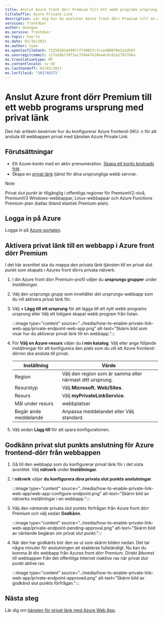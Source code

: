 ```yaml
---
title: Anslut Azure front dörr Premium till ett webb programs ursprung med privat länk
titleSuffix: Azure Private Link
description: Lär dig hur du ansluter Azure front dörr Premium till en webapp privat.
services: frontdoor
author: duongau
ms.service: frontdoor
ms.topic: how-to
ms.date: 02/18/2021
ms.author: tyao
ms.openlocfilehash: f3250101449971ffd985fcfcce400870e2a3d50f
ms.sourcegitcommit: c27a20b278f2ac758447418ea4c8c61e27927d6a
ms.translationtype: MT
ms.contentlocale: sv-SE
ms.lasthandoff: 03/03/2021
ms.locfileid: "101746371"
---
```

# <a name="connect-azure-front-door-premium-to-a-web-app-origin-with-private-link"></a>Anslut Azure front dörr Premium till ett webb programs ursprung med privat länk

Den här artikeln beskriver hur du konfigurerar Azure frontend-SKU: n för att ansluta till webbappen privat med tjänsten Azure Private Link.

## <a name="prerequisites"></a>Förutsättningar

* Ett Azure-konto med en aktiv prenumeration. [Skapa ett konto kostnads fritt](https://azure.microsoft.com/free/?WT.mc_id=A261C142F).
* Skapa en [privat länk](../../private-link/create-private-link-service-portal.md) tjänst för dina ursprungliga webb servrar.

> [!Note]
> Privat slut punkt är tillgänglig i offentliga regioner för PremiumV2-nivå, PremiumV3 Windows-webbappar, Linux-webbappar och Azure Functions Premium-plan (kallas ibland elastisk Premium-plan).

## <a name="sign-in-to-azure"></a>Logga in på Azure

Logga in på [Azure-portalen](https://portal.azure.com).

## <a name="enable-private-link-to-a-web-app-in-azure-front-door-premium"></a>Aktivera privat länk till en webbapp i Azure front dörr Premium
 
I det här avsnittet ska du mappa den privata länk tjänsten till en privat slut punkt som skapats i Azures front dörrs privata nätverk. 

1. I din Azure front dörr Premium-profil väljer du **ursprungs grupper** under *Inställningar*.

1. Välj den ursprungs grupp som innehåller det ursprungs-webbapp som du vill aktivera privat länk för.

1. Välj **+ Lägg till ett ursprung** för att lägga till ett nytt webb programs ursprung eller Välj ett tidigare skapat webb program från listan.

    :::image type="content" source="../media/how-to-enable-private-link-web-app/private-endpoint-web-app.png" alt-text="Skärm bild som visar hur du aktiverar privat länk till en webbapp.":::

1. För **Välj en Azure-resurs** väljer du **i min katalog**. Välj eller ange följande inställningar för att konfigurera den plats som du vill att Azure frontend-dörren ska ansluta till privat.

    | Inställning | Värde |
    | ------- | ----- |
    | Region | Välj den region som är samma eller närmast ditt ursprung. |
    | Resurstyp | Välj **Microsoft. Web/Sites**. |
    | Resurs | Välj **myPrivateLinkService**. |
    | Mål under resurs | webbplatser |
    | Begär ande meddelande | Anpassa meddelandet eller Välj standard. |

1. Välj sedan **Lägg till** för att spara konfigurationen.

## <a name="approve-azure-front-door-premium-private-endpoint-connection-from-web-app"></a>Godkänn privat slut punkts anslutning för Azure frontend-dörr från webbappen

1. Gå till den webbapp som du konfigurerar privat länk för i det sista avsnittet. Välj **nätverk** under **Inställningar**.

1. I **nätverk** väljer **du konfigurera dina privata slut punkts anslutningar**.

    :::image type="content" source="../media/how-to-enable-private-link-web-app/web-app-configure-endpoint.png" alt-text="Skärm bild av nätverks inställningar i en webbapp.":::

1. Välj den *väntande* privata slut punkts förfrågan från Azure front dörr Premium och välj sedan **Godkänn**.

    :::image type="content" source="../media/how-to-enable-private-link-web-app/private-endpoint-pending-approval.png" alt-text="Skärm bild av väntande begäran om privat slut punkt.":::

1. När den har godkänts bör den se ut som skärm bilden nedan. Det tar några minuter för anslutningen att etableras fullständigt. Nu kan du komma åt din webbapp från Azures front dörr Premium. Direkt åtkomst till webbappen från det offentliga Internet inaktive ras när privat slut punkt aktive ras.

    :::image type="content" source="../media/how-to-enable-private-link-web-app/private-endpoint-approved.png" alt-text="Skärm bild av godkänd slut punkts förfrågan.":::

## <a name="next-steps"></a>Nästa steg

Lär dig om [tjänsten för privat länk med Azure Web App](../../app-service/networking/private-endpoint).
